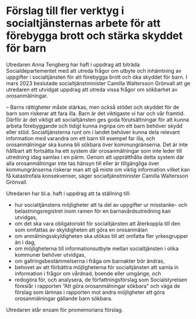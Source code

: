 # Förslag till fler verktyg i socialtjänsternas arbete för att förebygga brott och stärka skyddet för barn

Utredaren Anna Tengberg har haft i uppdrag att biträda Socialdepartementet med att utreda frågor om utbyte och inhämtning av uppgifter i socialtjänsten för att förebygga brott och öka skyddet för barn. I mars 2023 beslutade socialtjänstminister Camilla Waltersson Grönvall att ge utredaren ett utvidgat uppdrag att utreda vissa frågor om sökbarhet av orosanmälningar.

– Barns rättigheter måste stärkas, men också stödet och skyddet för de barn som riskerar att fara illa. Barn är det viktigaste vi har och vår framtid. Därför är det viktigt att socialtjänsten ges goda förutsättningar för att kunna arbeta förebyggande och tidigt kunna ingripa om ett barn behöver skydd eller stöd. Socialtjänsterna runt om i landet behöver kunna dela relevant information med varandra om ett barn till exempel far illa, och orosanmälningar ska kunna bli sökbara över kommungränserna. Det är inte hållbart att fortsätta ha ett system där orosanmälningar som inte leder till utredning idag samlas i en pärm. Genom att upprätthålla detta system där alla orosanmälningar inte tas hänsyn till eller är tillgängliga över kommungränserna riskerar man att gå miste om viktig information vilket kan få katastrofala konsekvenser, säger socialtjänstminister Camilla Waltersson Grönvall.

Utredaren har bl.a. haft i uppdrag att ta ställning till:

* hur socialtjänstens möjligheter att ta del av uppgifter ur misstanke\- och belastningsregistret inom ramen för en barnavårdsutredning kan utvidgas,
* om det ska vara obligatoriskt för socialtjänsten att återkoppla till den som omfattas av skyldigheten att göra en orosanmälan
* om anmälningsskyldigheten ska utökas till att omfatta fler yrkesgrupper än i dag,
* om möjligheterna till informationsutbyte mellan socialtjänsten i olika kommuner behöver utvidgas,
* om gallringsbestämmelserna i fråga om barnakter bör ändras,
* behovet av att förbättra möjligheterna för socialtjänsten att samla in information i frågor om vårdnad, boende eller umgänge, och
* redogöra för, och analysera, de författningsförslag som Socialstyrelsen föreslår i rapporten ”Att göra orosanmälningar sökbara” och väga de förslag som lämnas i rapporten mot andra möjligheter att göra orosanmälningar gällande barn sökbara.

Utredaren står ensam för promemorians förslag.
